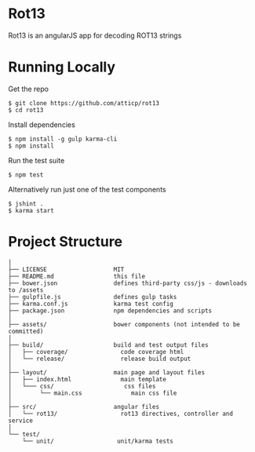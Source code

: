 # Rot13
Rot13 is an angularJS app for decoding ROT13 strings

# Running Locally

Get the repo

    $ git clone https://github.com/atticp/rot13
    $ cd rot13

Install dependencies

    $ npm install -g gulp karma-cli
    $ npm install

Run the test suite

    $ npm test

Alternatively run just one of the test components

    $ jshint .
    $ karma start

# Project Structure

```
│
├── LICENSE                   MIT
├── README.md                 this file
├── bower.json                defines third-party css/js - downloads to /assets
├── gulpfile.js               defines gulp tasks
├── karma.conf.js             karma test config
├── package.json              npm dependencies and scripts
│
├── assets/                   bower components (not intended to be committed)
│
├── build/                    build and test output files
│   ├── coverage/               code coverage html
│   └── release/                release build output
│
├── layout/                   main page and layout files
│   ├── index.html              main template
│   └─── css/                    css files
│        └── main.css              main css file
│
├── src/                      angular files
│   └── rot13/                  rot13 directives, controller and service
│
└── test/
    └── unit/                  unit/karma tests
```